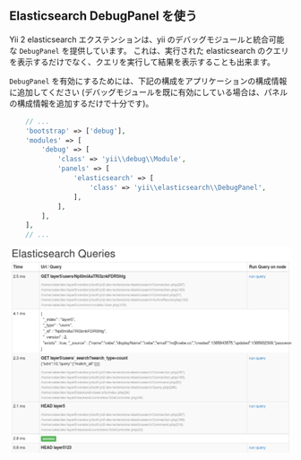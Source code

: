 Elasticsearch DebugPanel を使う
-------------------------------

Yii 2 elasticsearch エクステンションは、yii のデバッグモジュールと統合可能な `DebugPanel` を提供しています。
これは、実行された elasticsearch のクエリを表示するだけでなく、クエリを実行して結果を表示することも出来ます。

`DebugPanel` を有効にするためには、下記の構成をアプリケーションの構成情報に追加してください
(デバッグモジュールを既に有効にしている場合は、パネルの構成情報を追加するだけで十分です)。

```php
    // ...
    'bootstrap' => ['debug'],
    'modules' => [
        'debug' => [
            'class' => 'yii\\debug\\Module',
            'panels' => [
                'elasticsearch' => [
                    'class' => 'yii\\elasticsearch\\DebugPanel',
                ],
            ],
        ],
    ],
    // ...
```

![elasticsearch DebugPanel](images/debug.png)
